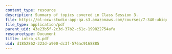 ```yaml
---
content_type: resource
description: Summary of topics covered in Class Session 3.
file: https://ol-ocw-studio-app-qa.s3.amazonaws.com/courses/7-340-ubiquitination-the-proteasome-and-human-disease-fall-2004/d1852862323da900dc3f576ac9168885_intro_s3.pdf
file_type: application/pdf
parent_uid: 43e23b5f-2c3d-37b2-c61c-199822754afa
resourcetype: Document
title: intro_s3.pdf
uid: d1852862-323d-a900-dc3f-576ac9168885
---
```

